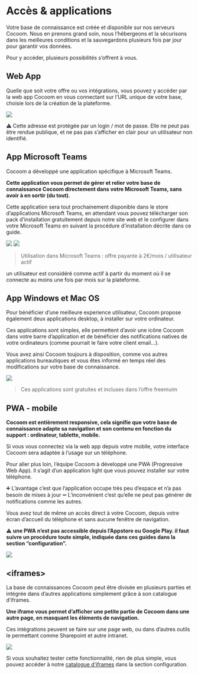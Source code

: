# Accès & applications

Votre base de connaissance est créée et disponible sur nos serveurs Cocoom.
Nous en prenons grand soin, nous l’hébergeons et la sécurisons dans les meilleures conditions et la sauvegardons plusieurs fois par jour pour garantir vos données.

Pour y accéder, plusieurs possibilités s’offrent à vous.

## Web App

Quelle que soit votre offre ou vos intégrations, vous pouvez y accéder par la web app Cocoom en vous connectant sur l’URL unique de votre base, choisie lors de la création de la plateforme.


![](https://paper-attachments.dropbox.com/s_9C6F80C9915FD694935202043906B947828EED1A9F8980B7AC5630C309BB899C_1589105891567_Plan+de+travail+48cocoom-guides-2.png)


⚠️ Cette adresse est protégée par un login / mot de passe.
Elle ne peut pas être rendue publique, et ne pas pas s’afficher en clair pour un utilisateur non identifié.


## App Microsoft Teams

Cocoom a développé une application spécifique à Microsoft Teams.

**Cette application vous permet de gérer et relier votre base de connaissance Cocoom directement dans votre Microsoft Teams, sans avoir à en sortir (du tout).**

Cette application sera tout prochainement disponible dans le store d’applications Microsoft Teams, en attendant vous pouvez télécharger son pack d’installation gratuitement depuis notre site web et le configurer dans votre Microsoft Teams en suivant la procédure d’installation décrite dans ce guide.


![](https://paper-attachments.dropbox.com/s_9C6F80C9915FD694935202043906B947828EED1A9F8980B7AC5630C309BB899C_1589106651347_Plan+de+travail+50cocoom-guides-2.png)
![](https://paper-attachments.dropbox.com/s_9C6F80C9915FD694935202043906B947828EED1A9F8980B7AC5630C309BB899C_1589106651368_Plan+de+travail+49cocoom-guides-2.png)



> Utilisation dans Microsoft Teams : offre payante à 2€/mois / utilisateur actif

un utilisateur est considéré comme actif à partir du moment où il se connecte au moins une fois par mois sur la plateforme.



## App Windows et Mac OS

Pour bénéficier d’une meilleure experience utilisateur, Cocoom propose également deux applications desktop, à installer sur votre ordinateur.

Ces applications sont simples, elle permettent d’avoir une icône Cocoom dans votre barre d’application et de bénéficier des notifications natives de votre ordinateurs (comme pourrait le faire votre client email…).

Vous avez ainsi Cocoom toujours à disposition, comme vos autres applications bureautiques et vous êtes informé en temps réel des modifications sur votre base de connaissance.


![](https://paper-attachments.dropbox.com/s_9C6F80C9915FD694935202043906B947828EED1A9F8980B7AC5630C309BB899C_1589106958431_Plan+de+travail+39demo-tour-cocoom.png)



> Ces applications sont gratuites et incluses dans l’offre freemuim



## PWA - mobile

**Cocoom est entièrement responsive, cela signifie que votre base de connaissance adapte sa navigation et son contenu en fonction du support : ordinateur, tablette, mobile.**

Si vous vous connectez via la web app depuis votre mobile, votre interface Cocoom sera adaptée à l’usage sur un téléphone.

Pour aller plus loin, l’équipe Cocoom à développé une PWA (Progressive Web App). Il s’agit d’un application light que vous pouvez installer sur votre téléphone.

➕ L’avantage c’est que l’application occupe très peu d’espace et n’a pas besoin de mises à jour
➖ L’inconvénient c’est qu’elle ne peut pas générer de notifications comme les autres.

Vous avez tout de même un accès direct à votre Cocoom, depuis votre écran d’accueil du téléphone et sans aucune fenêtre de navigation.

⚠️ **une PWA n’est pas accessible depuis l’Appstore ou Google Play. il faut suivre un procédure toute simple, indiquée dans ces guides dans la section “configuration”.**


![](https://paper-attachments.dropbox.com/s_9C6F80C9915FD694935202043906B947828EED1A9F8980B7AC5630C309BB899C_1589107971507_Plan+de+travail+51cocoom-guides-2.png)




## &lt;iframes&gt;

La base de connaissances Cocoom peut être divisée en plusieurs parties et intégrée dans d’autres applications simplement grâce à son catalogue d’iframes.

**Une iframe vous permet d’afficher une petite partie de Cocoom dans une autre page, en masquant les éléments de navigation.**

Ces intégrations peuvent se faire sur une page web, ou dans d’autres outils le permettant comme Sharepoint et autre intranet.


![](https://paper-attachments.dropbox.com/s_9C6F80C9915FD694935202043906B947828EED1A9F8980B7AC5630C309BB899C_1589108697056_Capture-decran-2019-05-23-a-09.16.19.png)


Si vous souhaitez tester cette fonctionnalité, rien de plus simple, vous pouvez accéder à notre [catalogue d'iframes](/fr/getting-started/iframe.html#list-of-iframes-urls-available) dans la section configuration.

